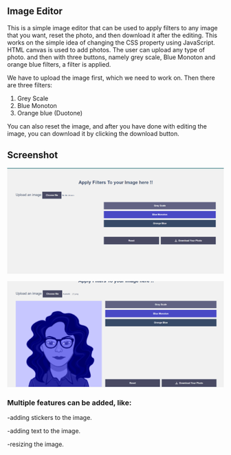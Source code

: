 ## Image Editor


This is a simple image editor that can be used to apply filters to any image that you want, reset the photo, and then download it after the editing.
This works on the simple idea of changing the CSS property using JavaScript. HTML canvas is used to add photos. The user can upload any type of photo. and then with three buttons, namely grey scale, Blue Monoton and orange blue filters, a filter is applied.


We have to upload the image first, which we need to work on.
Then there are three filters:
1. Grey Scale
2. Blue Monoton
3. Orange blue (Duotone)


You can also reset the image, and after you have done with editing the image, you can download it by clicking the download button.



## Screenshot
![Image editor](image.png)


![Image Editor, with a photo](image-1.png)


### Multiple features can be added, like:
-adding stickers to the image.

-adding text to the image.

-resizing the image.





